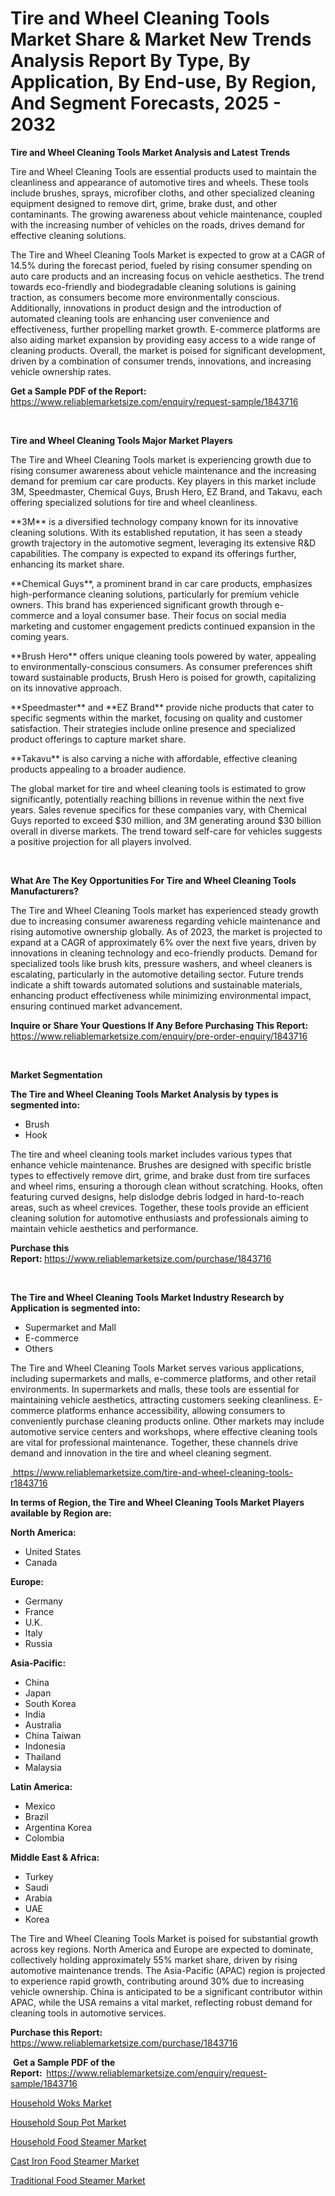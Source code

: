 <p><h1>Tire and Wheel Cleaning Tools Market Share & Market New Trends Analysis Report By Type, By Application, By End-use, By Region, And Segment Forecasts, 2025 - 2032</h1></p><p><strong>Tire and Wheel Cleaning Tools Market Analysis and Latest Trends</strong></p>
<p><p>Tire and Wheel Cleaning Tools are essential products used to maintain the cleanliness and appearance of automotive tires and wheels. These tools include brushes, sprays, microfiber cloths, and other specialized cleaning equipment designed to remove dirt, grime, brake dust, and other contaminants. The growing awareness about vehicle maintenance, coupled with the increasing number of vehicles on the roads, drives demand for effective cleaning solutions.</p><p>The Tire and Wheel Cleaning Tools Market is expected to grow at a CAGR of 14.5% during the forecast period, fueled by rising consumer spending on auto care products and an increasing focus on vehicle aesthetics. The trend towards eco-friendly and biodegradable cleaning solutions is gaining traction, as consumers become more environmentally conscious. Additionally, innovations in product design and the introduction of automated cleaning tools are enhancing user convenience and effectiveness, further propelling market growth. E-commerce platforms are also aiding market expansion by providing easy access to a wide range of cleaning products. Overall, the market is poised for significant development, driven by a combination of consumer trends, innovations, and increasing vehicle ownership rates.</p></p>
<p><strong>Get a Sample PDF of the Report:&nbsp;</strong> <a href="https://www.reliablemarketsize.com/enquiry/request-sample/1843716?utm_campaign=1999&utm_medium=2&utm_source=Github&utm_content=ia&utm_term=05042025&utm_id=tire-and-wheel-cleaning-tools">https://www.reliablemarketsize.com/enquiry/request-sample/1843716</a></p>
<p>&nbsp;</p>
<p><strong>Tire and Wheel Cleaning Tools Major Market Players</strong></p>
<p><p>The Tire and Wheel Cleaning Tools market is experiencing growth due to rising consumer awareness about vehicle maintenance and the increasing demand for premium car care products. Key players in this market include 3M, Speedmaster, Chemical Guys, Brush Hero, EZ Brand, and Takavu, each offering specialized solutions for tire and wheel cleanliness.</p><p>**3M** is a diversified technology company known for its innovative cleaning solutions. With its established reputation, it has seen a steady growth trajectory in the automotive segment, leveraging its extensive R&D capabilities. The company is expected to expand its offerings further, enhancing its market share.</p><p>**Chemical Guys**, a prominent brand in car care products, emphasizes high-performance cleaning solutions, particularly for premium vehicle owners. This brand has experienced significant growth through e-commerce and a loyal consumer base. Their focus on social media marketing and customer engagement predicts continued expansion in the coming years.</p><p>**Brush Hero** offers unique cleaning tools powered by water, appealing to environmentally-conscious consumers. As consumer preferences shift toward sustainable products, Brush Hero is poised for growth, capitalizing on its innovative approach.</p><p>**Speedmaster** and **EZ Brand** provide niche products that cater to specific segments within the market, focusing on quality and customer satisfaction. Their strategies include online presence and specialized product offerings to capture market share.</p><p>**Takavu** is also carving a niche with affordable, effective cleaning products appealing to a broader audience.</p><p>The global market for tire and wheel cleaning tools is estimated to grow significantly, potentially reaching billions in revenue within the next five years. Sales revenue specifics for these companies vary, with Chemical Guys reported to exceed $30 million, and 3M generating around $30 billion overall in diverse markets. The trend toward self-care for vehicles suggests a positive projection for all players involved.</p></p>
<p>&nbsp;</p>
<p><strong>What Are The Key Opportunities For Tire and Wheel Cleaning Tools Manufacturers?</strong></p>
<p><p>The Tire and Wheel Cleaning Tools market has experienced steady growth due to increasing consumer awareness regarding vehicle maintenance and rising automotive ownership globally. As of 2023, the market is projected to expand at a CAGR of approximately 6% over the next five years, driven by innovations in cleaning technology and eco-friendly products. Demand for specialized tools like brush kits, pressure washers, and wheel cleaners is escalating, particularly in the automotive detailing sector. Future trends indicate a shift towards automated solutions and sustainable materials, enhancing product effectiveness while minimizing environmental impact, ensuring continued market advancement.</p></p>
<p><strong>Inquire or Share Your Questions If Any Before Purchasing This Report:</strong> <a href="https://www.reliablemarketsize.com/enquiry/pre-order-enquiry/1843716?utm_campaign=1999&utm_medium=2&utm_source=Github&utm_content=ia&utm_term=05042025&utm_id=tire-and-wheel-cleaning-tools">https://www.reliablemarketsize.com/enquiry/pre-order-enquiry/1843716</a></p>
<p>&nbsp;</p>
<p><strong>Market Segmentation</strong></p>
<p><strong>The Tire and Wheel Cleaning Tools Market Analysis by types is segmented into:</strong></p>
<p><ul><li>Brush</li><li>Hook</li></ul></p>
<p><p>The tire and wheel cleaning tools market includes various types that enhance vehicle maintenance. Brushes are designed with specific bristle types to effectively remove dirt, grime, and brake dust from tire surfaces and wheel rims, ensuring a thorough clean without scratching. Hooks, often featuring curved designs, help dislodge debris lodged in hard-to-reach areas, such as wheel crevices. Together, these tools provide an efficient cleaning solution for automotive enthusiasts and professionals aiming to maintain vehicle aesthetics and performance.</p></p>
<p><strong>Purchase this Report:&nbsp;</strong><a href="https://www.reliablemarketsize.com/purchase/1843716?utm_campaign=1999&utm_medium=2&utm_source=Github&utm_content=ia&utm_term=05042025&utm_id=tire-and-wheel-cleaning-tools">https://www.reliablemarketsize.com/purchase/1843716</a></p>
<p>&nbsp;</p>
<p><strong>The Tire and Wheel Cleaning Tools Market Industry Research by Application is segmented into:</strong></p>
<p><ul><li>Supermarket and Mall</li><li>E-commerce</li><li>Others</li></ul></p>
<p><p>The Tire and Wheel Cleaning Tools Market serves various applications, including supermarkets and malls, e-commerce platforms, and other retail environments. In supermarkets and malls, these tools are essential for maintaining vehicle aesthetics, attracting customers seeking cleanliness. E-commerce platforms enhance accessibility, allowing consumers to conveniently purchase cleaning products online. Other markets may include automotive service centers and workshops, where effective cleaning tools are vital for professional maintenance. Together, these channels drive demand and innovation in the tire and wheel cleaning segment.</p></p>
<p><a href="https://www.reliablemarketsize.com/tire-and-wheel-cleaning-tools-r1843716?utm_campaign=1999&utm_medium=2&utm_source=Github&utm_content=ia&utm_term=05042025&utm_id=tire-and-wheel-cleaning-tools">&nbsp;https://www.reliablemarketsize.com/tire-and-wheel-cleaning-tools-r1843716</a></p>
<p><strong>In terms of Region, the Tire and Wheel Cleaning Tools Market Players available by Region are:</strong></p>
<p>
    <p> <strong> North America: </strong>
        <ul>
            <li>United States</li>
            <li>Canada</li>
        </ul>
        </p> 
    <p> <strong> Europe: </strong>
        <ul>
            <li>Germany</li>
            <li>France</li>
            <li>U.K.</li>
            <li>Italy</li>
            <li>Russia</li>
        </ul>
        </p> 
    <p> <strong> Asia-Pacific: </strong>
        <ul>
            <li>China</li>
            <li>Japan</li>
            <li>South Korea</li>
            <li>India</li>
            <li>Australia</li>
            <li>China Taiwan</li>
            <li>Indonesia</li>
            <li>Thailand</li>
            <li>Malaysia</li>
        </ul>
        </p> 
    <p> <strong> Latin America: </strong>
        <ul>
            <li>Mexico</li>
            <li>Brazil</li>
            <li>Argentina Korea</li>
            <li>Colombia</li>
        </ul>
        </p> 
    <p> <strong> Middle East & Africa: </strong>
        <ul>
            <li>Turkey</li>
            <li>Saudi</li>
            <li>Arabia</li>
            <li>UAE</li>
            <li>Korea</li>
        </ul>
    </p>
    </p>
<p><p>The Tire and Wheel Cleaning Tools Market is poised for substantial growth across key regions. North America and Europe are expected to dominate, collectively holding approximately 55% market share, driven by rising automotive maintenance trends. The Asia-Pacific (APAC) region is projected to experience rapid growth, contributing around 30% due to increasing vehicle ownership. China is anticipated to be a significant contributor within APAC, while the USA remains a vital market, reflecting robust demand for cleaning tools in automotive services.</p></p>
<p><strong>Purchase this Report: </strong><a href="https://www.reliablemarketsize.com/purchase/1843716?utm_campaign=1999&utm_medium=2&utm_source=Github&utm_content=ia&utm_term=05042025&utm_id=tire-and-wheel-cleaning-tools">https://www.reliablemarketsize.com/purchase/1843716</a></p>
<p>&nbsp;<strong>Get a Sample PDF of the Report:&nbsp;&nbsp;</strong><a href="https://www.reliablemarketsize.com/enquiry/request-sample/1843716?utm_campaign=1999&utm_medium=2&utm_source=Github&utm_content=ia&utm_term=05042025&utm_id=tire-and-wheel-cleaning-tools">https://www.reliablemarketsize.com/enquiry/request-sample/1843716</a></p>
<p><strong></strong></p>
<p><p><a href="https://github.com/suzorfazlikb/Market-Research-Report-List-1/blob/main/household-woks-market.md?utm_campaign=1999&utm_medium=2&utm_source=Github&utm_content=ia&utm_term=05042025&utm_id=tire-and-wheel-cleaning-tools">Household Woks Market</a></p><p><a href="https://github.com/erkidrhoy/Market-Research-Report-List-1/blob/main/household-soup-pot-market.md?utm_campaign=1999&utm_medium=2&utm_source=Github&utm_content=ia&utm_term=05042025&utm_id=tire-and-wheel-cleaning-tools">Household Soup Pot Market</a></p><p><a href="https://github.com/irisadoranrx/Market-Research-Report-List-1/blob/main/household-food-steamer-market.md?utm_campaign=1999&utm_medium=2&utm_source=Github&utm_content=ia&utm_term=05042025&utm_id=tire-and-wheel-cleaning-tools">Household Food Steamer Market</a></p><p><a href="https://github.com/semenbobbaxu/Market-Research-Report-List-1/blob/main/cast-iron-food-steamer-market.md?utm_campaign=1999&utm_medium=2&utm_source=Github&utm_content=ia&utm_term=05042025&utm_id=tire-and-wheel-cleaning-tools">Cast Iron Food Steamer Market</a></p><p><a href="https://github.com/roffefaith6l/Market-Research-Report-List-1/blob/main/traditional-food-steamer-market.md?utm_campaign=1999&utm_medium=2&utm_source=Github&utm_content=ia&utm_term=05042025&utm_id=tire-and-wheel-cleaning-tools">Traditional Food Steamer Market</a></p></p>